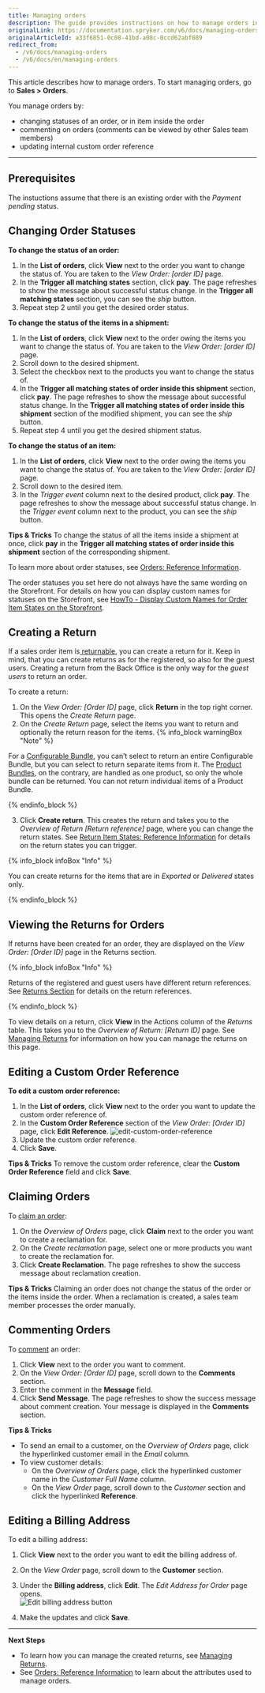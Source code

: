 ```yaml
---
title: Managing orders
description: The guide provides instructions on how to manage orders including setting statuses for the order, claiming and commenting on orders in the Back Office.
originalLink: https://documentation.spryker.com/v6/docs/managing-orders
originalArticleId: a33f6851-0c08-41bd-a08c-0ccd62abf089
redirect_from:
  - /v6/docs/managing-orders
  - /v6/docs/en/managing-orders
---
```


This article describes how to manage orders.
To start managing orders, go to **Sales > Orders**.

You manage orders by:
* changing statuses of an order, or in item inside the order
* commenting on orders (comments can be viewed by other Sales team members)
* updating internal custom order reference
***

## Prerequisites
The instuctions assume that there is an existing order with the *Payment pending* status.

## Changing Order Statuses 

**To change the status of an order:**
1. In the **List of orders**, click **View** next to the order you want to change the status of. 
You are taken to the *View Order: [order ID]* page.
2. In the **Trigger all matching states** section, click **pay**.
    The page refreshes to show the message about successful status change. In the **Trigger all matching states** section, you can see the *ship* button. 
3. Repeat step 2 until you get the desired order status.


**To change the status of the items in a shipment:**
1. In the **List of orders**, click **View** next to the order owing the items you want to change the status of. 
You are taken to the *View Order: [order ID]* page.
2. Scroll down to the desired shipment.
3. Select the checkbox next to the products you want to change the status of.
4. In the **Trigger all matching states of order inside this shipment** section, click **pay**.
  The page refreshes to show the message about successful status change. In the **Trigger all matching states of order inside this shipment** section of the modified shipment, you can see the *ship* button.
5. Repeat step 4 until you get the desired shipment status.


**To change the status of an item:**
1. In the **List of orders**, click **View** next to the order owing the items you want to change the status of. 
You are taken to the *View Order: [order ID]* page.
2. Scroll down to the desired item.
3. In the _Trigger event_ column next to the desired product, click **pay**.
The page refreshes to show the message about successful status change. In the _Trigger event_ column next to the product, you can see the *ship* button.


**Tips & Tricks**
To change the status of all the items inside a shipment at once, click **pay** in the **Trigger all matching states of order inside this shipment** section of the corresponding shipment. 

To learn more about order statuses, see [Orders: Reference Information](/docs/scos/user/user-guides/202009.0/back-office-user-guide/sales/orders/references/reference-information-orders.html).

The order statuses you set here do not always have the same wording on the Storefront. For details on how you can display custom names for statuses on the Storefront, see [HowTo - Display Custom Names for Order Item States on the Storefront](/docs/scos/dev/tutorials-and-howtos/202009.0/howtos/feature-howtos/howto-display-custom-names-for-order-item-states-on-the-storefront.html).

## Creating a Return
If a sales order item is[ returnable](/docs/scos/dev/features/202009.0/return-management/return-management-feature-overview.html), you can create a return for it. Keep in mind, that you can create returns as for the registered, so also for the guest users. Creating a return from the Back Office is the only way for the *guest users* to return an order.

To create a return:

1. On the *View Order: [Order ID]* page, click **Return** in the top right corner. This opens the *Create Return* page.
2. On the *Create Return* page, select the items you want to return and optionally the return reason for the items.
{% info_block warningBox "Note" %}

For a [Configurable Bundle](/docs/scos/dev/features/202009.0/configurable-bundle/configurable-bundle-feature-overview.html), you can’t select to return an entire Configurable Bundle, but you can select to return separate items from it.
The [Product Bundles](/docs/scos/dev/features/202009.0/product-bundles/product-bundles.html), on the contrary, are handled as one product, so only the whole bundle can be returned. You can not return individual items of a Product Bundle.

{% endinfo_block %}

3. Click **Create return**. This creates the return and takes you to the *Overview of Return* *[Return reference]* page, where you can change the return states. See [Return Item States: Reference Information](/docs/scos/user/user-guides/202009.0/back-office-user-guide/sales/returns/references/reference-information-return-item-states.html) for details on the return states you can trigger.

{% info_block infoBox "Info" %}

You can create returns for the items that are in *Exported* or *Delivered* states only.

{% endinfo_block %}

## Viewing the Returns for Orders
If returns have been created for an order, they are displayed on the *View Order: [Order ID]* page in the Returns section. 

{% info_block infoBox "Info" %}

Returns of the registered and guest users have different return references. See [Returns Section](/docs/scos/user/user-guides/202009.0/back-office-user-guide/sales/orders/references/reference-information-orders.html#returns-section) for details on the return references.

{% endinfo_block %}

To view details on a return, click **View** in the Actions column of the *Returns* table. This takes you to the *Overview of Return: [Return ID]* page. See [Managing Returns](/docs/scos/user/user-guides/202009.0/back-office-user-guide/sales/returns/managing-returns.html) for information on how you can manage the returns on this page.


## Editing a Custom Order Reference
**To edit a custom order reference:**

1. In the **List of orders**, click **View** next to the order you want to update the custom order reference of.
2. In the **Custom Order Reference** section of the *View Order: [Order ID]* page, click **Edit Reference**.
![edit-custom-order-reference](https://spryker.s3.eu-central-1.amazonaws.com/docs/User+Guides/Back+Office+User+Guides/Sales/Managing+Orders/edit-custom-order-reference.png) 
3. Update the custom order reference.
4. Click **Save**.

**Tips & Tricks**
To remove the custom order reference, clear the **Custom Order Reference** field and click **Save**.

## Claiming Orders

To [claim an order](/docs/scos/dev/features/202009.0/reclamations/reclamations-feature-overview.html):
1. On the *Overview of Orders* page, click **Claim** next to the order you want to create a reclamation for.
2. On the *Create reclamation* page, select one or more products you want to create the reclamation for.
3. Click **Create Reclamation**.
    The page refreshes to show the success message about reclamation creation.

**Tips & Tricks**
Claiming an order does not change the status of the order or the items inside the order. When a reclamation is created, a sales team member processes the order manually.

## Commenting Orders

To [comment](/docs/scos/dev/features/202009.0/comments/comments-feature-overview.html) an order:
1. Click **View** next to the order you want to comment.
2. On the *View Order: [Order ID]* page, scroll down to the **Comments** section.
3. Enter the comment in the **Message** field.
4. Click **Send Message**.
The page refreshes to show the success message about comment creation. Your message is displayed in the **Comments** section.

**Tips & Tricks**
* To send an email to a customer, on the *Overview of Orders* page, click the hyperlinked customer email in the _Email_ column.
* To view customer details:
    * On the *Overview of Orders* page, click the hyperlinked customer name in the *Customer Full Name* column. 
    * On the *View Order* page, scroll down to the *Customer* section and click the hyperlinked **Reference**. 

## Editing a Billing Address 

To edit a billing address:

1. Click **View** next to the order you want to edit the billing address of.
2. On the *View Order* page, scroll down to the **Customer** section.
3. Under the **Billing address**, click **Edit**. The *Edit Address for Order* page opens.  
![Edit billing address button](https://spryker.s3.eu-central-1.amazonaws.com/docs/User+Guides/Back+Office+User+Guides/Sales/Managing+Orders/edit-billing-information.png) 

3. Make the updates and click **Save**.

***
**Next Steps**

* To learn how you can manage the created returns, see [Managing Returns](/docs/scos/user/user-guides/202009.0/back-office-user-guide/sales/returns/managing-returns.html). 
* See [Orders: Reference Information](/docs/scos/user/user-guides/202009.0/back-office-user-guide/sales/orders/references/reference-information-orders.html) to learn about the attributes used to manage orders.

